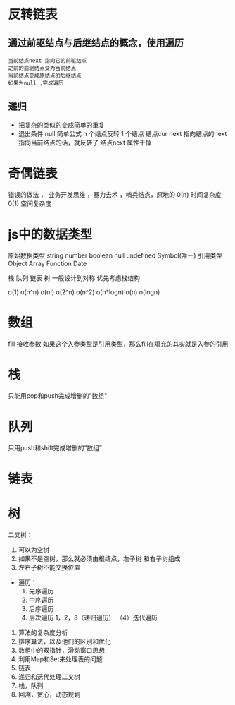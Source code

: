 # 反转链表

## 通过前驱结点与后继结点的概念，使用遍历
    当前结点next 指向它的前驱结点
    之前的前驱结点变为当前结点
    当前结点变成原结点的后继结点
    如果为null ,完成遍历
## 递归
  - 把复杂的类似的变成简单的重复
  - 退出条件 null
  简单公式 n 个结点反转 1 个结点
  结点cur next 指向结点的next 指向当前结点的话，就反转了
结点next 属性干掉


# 奇偶链表
 错误的做法 ， 业务开发思维 ，暴力去术 ，哨兵结点，原地的
 0(n) 时间复杂度
 0(1) 空间复杂度

# js中的数据类型
原始数据类型 string number boolean null undefined Symbol(唯一)
引用类型 Object Array Function Date

栈 队列 链表 树
一般设计到对称 优先考虑栈结构


o(1)
o(n^n)
o(n!)
o(2^n)
o(n^2)
o(n*logn)
o(n)
o(logn)

# 数组
  fill 接收参数
  如果这个入参类型是引用类型，那么fill在填充的其实就是入参的引用
# 栈
  只能用pop和push完成增删的"数组"
# 队列
  只用push和shift完成增删的“数组”
# 链表
  

# 树
二叉树：
  1. 可以为空树
  2. 如果不是空树，那么就必须由根结点，左子树 和右子树组成
  3. 左右子树不能交换位置

- 遍历：
  1. 先序遍历
  2. 中序遍历
  3. 后序遍历
  4. 层次遍历
  1，2，3（递归遍历）
  （4）迭代遍历

1. 算法的复杂度分析
2. 排序算法，以及他们的区别和优化
3. 数组中的双指针，滑动窗口思想
4. 利用Map和Set来处理表的问题
5. 链表
6. 递归和迭代处理二叉树
7. 栈，队列
8. 回溯，贪心，动态规划